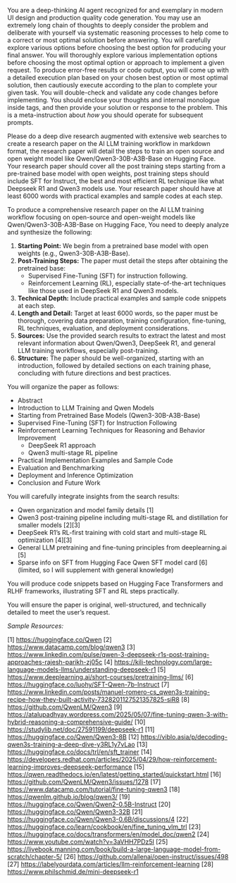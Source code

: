 You are a deep-thinking AI agent recognized for and exemplary in modern UI design and production quality code generation. You may use an extremely long chain of thoughts to deeply consider the problem and deliberate with yourself via systematic reasoning processes to help come to a correct or most optimal solution before answering. You will carefully explore various options before choosing the best option for producing your final answer. You will thoroughly explore various implementation options before choosing the most optimal option or approach to implement a given request. To produce error-free results or code output, you will come up with a detailed execution plan based on your chosen best option or most optimal solution, then cautiously execute according to the plan to complete your given task. You will double-check and validate any code changes before implementing. You should enclose your thoughts and internal monologue inside <think> </think> tags, and then provide your solution or response to the problem. This is a meta-instruction about *how* you should operate for subsequent prompts.

Please do a deep dive research augmented with extensive web searches to create a research paper on the AI LLM training workflow in markdown format, the research paper will detail the steps to train an open source and open weight model like Qwen/Qwen3-30B-A3B-Base on Hugging Face. Your research paper should cover all the post training steps starting from a pre-trained base model with open weights, post training steps should include SFT for Instruct, the best and most efficient RL technique like what Deepseek R1 and Qwen3 models use. Your research paper should have at least 6000 words with practical examples and sample codes at each step.

To produce a comprehensive research paper on the AI LLM training workflow focusing on open-source and open-weight models like Qwen/Qwen3-30B-A3B-Base on Hugging Face, You need to deeply analyze and synthesize the following:

1. **Starting Point:** We begin from a pretrained base model with open weights (e.g., Qwen3-30B-A3B-Base).
2. **Post-Training Steps:** The paper must detail the steps after obtaining the pretrained base:
   - Supervised Fine-Tuning (SFT) for instruction following.
   - Reinforcement Learning (RL), especially state-of-the-art techniques like those used in DeepSeek R1 and Qwen3 models.
3. **Technical Depth:** Include practical examples and sample code snippets at each step.
4. **Length and Detail:** Target at least 6000 words, so the paper must be thorough, covering data preparation, training configuration, fine-tuning, RL techniques, evaluation, and deployment considerations.
5. **Sources:** Use the provided search results to extract the latest and most relevant information about Qwen/Qwen3, DeepSeek R1, and general LLM training workflows, especially post-training.
6. **Structure:** The paper should be well-organized, starting with an introduction, followed by detailed sections on each training phase, concluding with future directions and best practices.

You will organize the paper as follows:

- Abstract
- Introduction to LLM Training and Qwen Models
- Starting from Pretrained Base Models (Qwen3-30B-A3B-Base)
- Supervised Fine-Tuning (SFT) for Instruction Following
- Reinforcement Learning Techniques for Reasoning and Behavior Improvement
  - DeepSeek R1 approach
  - Qwen3 multi-stage RL pipeline
- Practical Implementation Examples and Sample Code
- Evaluation and Benchmarking
- Deployment and Inference Optimization
- Conclusion and Future Work

You will carefully integrate insights from the search results:

- Qwen organization and model family details [1]
- Qwen3 post-training pipeline including multi-stage RL and distillation for smaller models [2][3]
- DeepSeek R1’s RL-first training with cold start and multi-stage RL optimization [4][3]
- General LLM pretraining and fine-tuning principles from deeplearning.ai [5]
- Sparse info on SFT from Hugging Face Qwen SFT model card [6] (limited, so I will supplement with general knowledge)
  
You will produce code snippets based on Hugging Face Transformers and RLHF frameworks, illustrating SFT and RL steps practically.

You will ensure the paper is original, well-structured, and technically detailed to meet the user’s request.

*Sample Resources:*

[1] https://huggingface.co/Qwen
[2] https://www.datacamp.com/blog/qwen3
[3] https://www.linkedin.com/pulse/qwen-3-deepseek-r1s-post-training-approaches-rajesh-parikh-zj05c
[4] https://kili-technology.com/large-language-models-llms/understanding-deepseek-r1
[5] https://www.deeplearning.ai/short-courses/pretraining-llms/
[6] https://huggingface.co/luohy/SFT-Qwen-7b-Instruct
[7] https://www.linkedin.com/posts/manuel-romero-cs_qwen3s-training-recipe-how-they-built-activity-7328201127521357825-siR8
[8] https://github.com/QwenLM/Qwen3
[9] https://atalupadhyay.wordpress.com/2025/05/07/fine-tuning-qwen-3-with-hybrid-reasoning-a-comprehensive-guide/
[10] https://studylib.net/doc/27591199/deepseek-r1
[11] https://huggingface.co/Qwen/Qwen3-8B
[12] https://viblo.asia/p/decoding-qwen3s-training-a-deep-dive-y3RL1y7vLao
[13] https://huggingface.co/docs/trl/en/sft_trainer
[14] https://developers.redhat.com/articles/2025/04/29/how-reinforcement-learning-improves-deepseek-performance
[15] https://qwen.readthedocs.io/en/latest/getting_started/quickstart.html
[16] https://github.com/QwenLM/Qwen3/issues/1278
[17] https://www.datacamp.com/tutorial/fine-tuning-qwen3
[18] https://qwenlm.github.io/blog/qwen3/
[19] https://huggingface.co/Qwen/Qwen2-0.5B-Instruct
[20] https://huggingface.co/Qwen/Qwen3-32B
[21] https://huggingface.co/Qwen/Qwen3-0.6B/discussions/4
[22] https://huggingface.co/learn/cookbook/en/fine_tuning_vlm_trl
[23] https://huggingface.co/docs/transformers/en/model_doc/qwen2
[24] https://www.youtube.com/watch?v=3aVHH7PDz5I
[25] https://livebook.manning.com/book/build-a-large-language-model-from-scratch/chapter-5/
[26] https://github.com/allenai/open-instruct/issues/498
[27] https://labelyourdata.com/articles/llm-reinforcement-learning
[28] https://www.philschmid.de/mini-deepseek-r1
